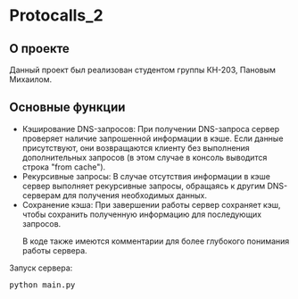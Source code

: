 # Protocalls_2

<h2>О проекте</h2>
<p>Данный проект был реализован студентом группы КН-203, Пановым Михаилом.</p>
<h2>Основные функции</h2>
<ul>
    <li>Кэширование DNS-запросов: При получении DNS-запроса сервер проверяет наличие запрошенной информации в кэше. Если данные присутствуют, они возвращаются клиенту без выполнения дополнительных запросов (в этом случае в консоль выводится строка "from cache").</li>
    <li>Рекурсивные запросы: В случае отсутствия информации в кэше сервер выполняет рекурсивные запросы, обращаясь к другим DNS-серверам для получения необходимых данных.</li>
    <li>Сохранение кэша: При завершении работы сервер сохраняет кэш, чтобы сохранить полученную информацию для последующих запросов.</li>
  <p></p>
  <p>В коде также имеются комментарии для более глубокого понимания работы сервера.</p>
</ul>
<p>Запуск сервера:</p>
<pre>
python main.py
</pre>
